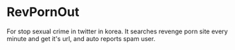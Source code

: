 # RevPornOut
For stop sexual crime in twitter in korea. It searches revenge porn site every minute and get it's url, and auto reports spam user.
